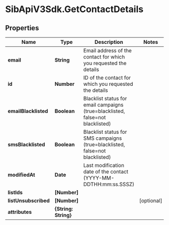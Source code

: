 # SibApiV3Sdk.GetContactDetails

## Properties
Name | Type | Description | Notes
------------ | ------------- | ------------- | -------------
**email** | **String** | Email address of the contact for which you requested the details | 
**id** | **Number** | ID of the contact for which you requested the details | 
**emailBlacklisted** | **Boolean** | Blacklist status for email campaigns (true&#x3D;blacklisted, false&#x3D;not blacklisted) | 
**smsBlacklisted** | **Boolean** | Blacklist status for SMS campaigns (true&#x3D;blacklisted, false&#x3D;not blacklisted) | 
**modifiedAt** | **Date** | Last modification date of the contact (YYYY-MM-DDTHH:mm:ss.SSSZ) | 
**listIds** | **[Number]** |  | 
**listUnsubscribed** | **[Number]** |  | [optional] 
**attributes** | **{String: String}** |  | 


